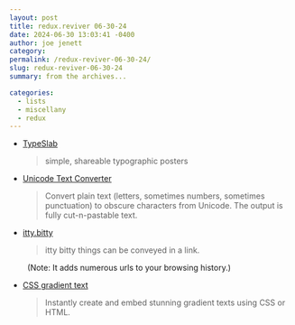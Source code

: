 ```yaml
---
layout: post
title: redux.reviver 06-30-24
date: 2024-06-30 13:03:41 -0400
author: joe jenett
category: 
permalink: /redux-reviver-06-30-24/
slug: redux-reviver-06-30-24
summary: from the archives...

categories:
  - lists
  - miscellany
  - redux
---
```

<ul class="links">
	<li><a title="TypeSlab" href="http://typeslab.com/">TypeSlab</a><blockquote><p>simple, shareable typographic posters</p></blockquote></li>
	<li><a title="Unicode Text Converter" href="https://qaz.wtf/u/convert.cgi">Unicode Text Converter</a><blockquote><p>Convert plain text (letters, sometimes numbers, sometimes punctuation) to obscure characters from Unicode. The output is fully cut-n-pastable text.</p></blockquote></li>
	<li><a title="itty.bitty" href="https://itty.bitty.site/">itty.bitty</a><blockquote><p>itty bitty things can be conveyed in a link.</p></blockquote><p class="note" style="text-indent:8px;">(Note: It adds numerous urls to your browsing history.)</p></li>
	<li><a title="CSS gradient text | free online gradient text generator" href="https://www.cssgradienttext.com/">CSS gradient text</a><blockquote><p>Instantly create and embed stunning gradient texts using CSS or HTML. </p></blockquote></li>
</ul>

<a style="display:none;" href="https://brid.gy/publish/mastodon"><small>(cross-posted to mastodon)</small></a>